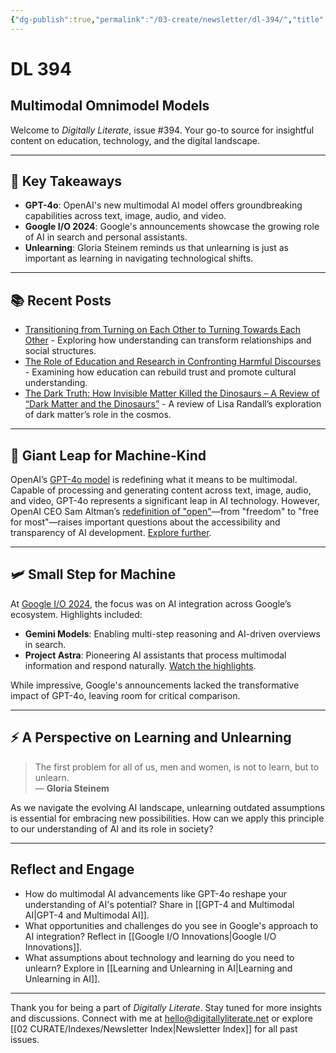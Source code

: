 ```yaml
---
{"dg-publish":true,"permalink":"/03-create/newsletter/dl-394/","title":"Multimodal Omnimodel Models","tags":["artificial-intelligence","gpt-4o","google-io","multimodal-ai","digital-literacy"]}
---
```



# DL 394

## Multimodal Omnimodel Models

Welcome to _Digitally Literate_, issue #394. Your go-to source for insightful content on education, technology, and the digital landscape.

---

## 🔖 Key Takeaways
- **GPT-4o**: OpenAI's new multimodal AI model offers groundbreaking capabilities across text, image, audio, and video.
- **Google I/O 2024**: Google's announcements showcase the growing role of AI in search and personal assistants.
- **Unlearning**: Gloria Steinem reminds us that unlearning is just as important as learning in navigating technological shifts.

---

## 📚 Recent Posts
- [Transitioning from Turning on Each Other to Turning Towards Each Other](https://wiobyrne.com/turning-towards-each-other/) - Exploring how understanding can transform relationships and social structures.
- [The Role of Education and Research in Confronting Harmful Discourses](https://wiobyrne.com/the-role-of-education-and-research-in-confronting-harmful-discourses/) - Examining how education can rebuild trust and promote cultural understanding.
- [The Dark Truth: How Invisible Matter Killed the Dinosaurs – A Review of “Dark Matter and the Dinosaurs”](https://wiobyrne.com/dark-matter-and-the-dinosaurs/) - A review of Lisa Randall’s exploration of dark matter’s role in the cosmos.

---

## 🚀 Giant Leap for Machine-Kind

OpenAI’s [GPT-4o model](https://openai.com/index/hello-gpt-4o) is redefining what it means to be multimodal. Capable of processing and generating content across text, image, audio, and video, GPT-4o represents a significant leap in AI technology. However, OpenAI CEO Sam Altman’s [redefinition of "open"](https://blog.samaltman.com/gpt-4o)—from "freedom" to "free for most"—raises important questions about the accessibility and transparency of AI development. [Explore further](https://future.mozilla.org/news/what-open-means/).

---

## 🛩️ Small Step for Machine

At [Google I/O 2024](https://blog.google/inside-google/message-ceo/google-io-2024-keynote-sundar-pichai/#gemini-era), the focus was on AI integration across Google’s ecosystem. Highlights included:
- **Gemini Models**: Enabling multi-step reasoning and AI-driven overviews in search.
- **Project Astra**: Pioneering AI assistants that process multimodal information and respond naturally. [Watch the highlights](https://www.youtube.com/watch?v=nXVvvRhiGjI&t=9s).

While impressive, Google's announcements lacked the transformative impact of GPT-4o, leaving room for critical comparison.

---

## ⚡️ A Perspective on Learning and Unlearning

> The first problem for all of us, men and women, is not to learn, but to unlearn.  
> — **Gloria Steinem**

As we navigate the evolving AI landscape, unlearning outdated assumptions is essential for embracing new possibilities. How can we apply this principle to our understanding of AI and its role in society?

---

## Reflect and Engage
- How do multimodal AI advancements like GPT-4o reshape your understanding of AI's potential? Share in [[GPT-4 and Multimodal AI\|GPT-4 and Multimodal AI]].
- What opportunities and challenges do you see in Google's approach to AI integration? Reflect in [[Google I/O Innovations\|Google I/O Innovations]].
- What assumptions about technology and learning do you need to unlearn? Explore in [[Learning and Unlearning in AI\|Learning and Unlearning in AI]].

---

Thank you for being a part of _Digitally Literate_. Stay tuned for more insights and discussions. Connect with me at hello@digitallyliterate.net or explore [[02 CURATE/Indexes/Newsletter Index\|Newsletter Index]] for all past issues.
